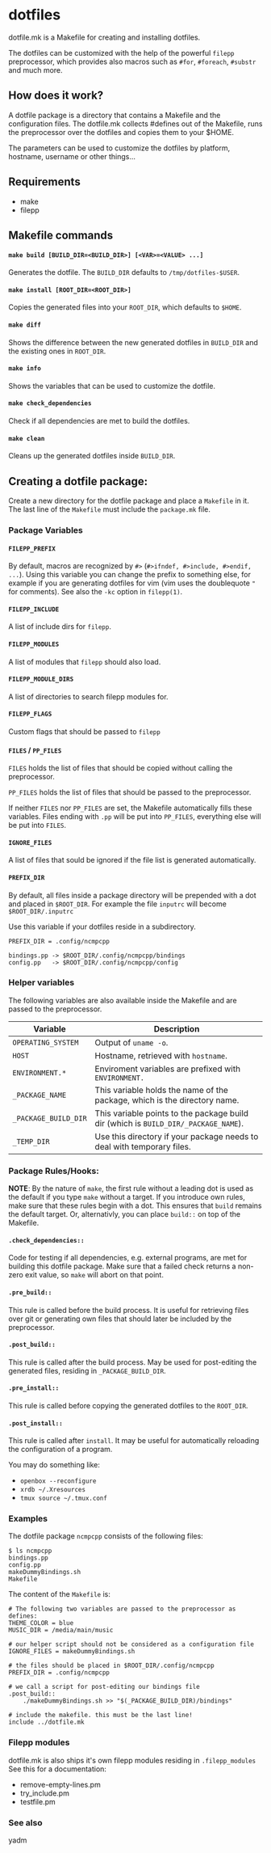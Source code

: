 # dotfiles

dotfile.mk is a Makefile for creating and installing dotfiles.

The dotfiles can be customized with the help of the powerful `filepp` preprocessor, which provides
also macros such as `#for`, `#foreach`, `#substr` and much more.

## How does it work?
A dotfile package is a directory that contains a Makefile and the configuration files.
The dotfile.mk collects #defines out of the Makefile, runs the preprocessor over the dotfiles and copies them to your $HOME.

The parameters can be used to customize the dotfiles by platform, hostname, username or other things...

## Requirements
- make
- filepp

## Makefile commands

#### `make build [BUILD_DIR=<BUILD_DIR>] [<VAR>=<VALUE> ...]`
Generates the dotfile. The `BUILD_DIR` defaults to `/tmp/dotfiles-$USER`.

#### `make install [ROOT_DIR=<ROOT_DIR>]`
Copies the generated files into your `ROOT_DIR`, which defaults to `$HOME`.

#### `make diff`
Shows the difference between the new generated dotfiles in `BUILD_DIR` and the existing ones in `ROOT_DIR`.

#### `make info`
Shows the variables that can be used to customize the dotfile.

#### `make check_dependencies`
Check if all dependencies are met to build the dotfiles.

#### `make clean`
Cleans up the generated dotfiles inside `BUILD_DIR`.

## Creating a dotfile package:

Create a new directory for the dotfile package and place a `Makefile` in it.
The last line of the `Makefile` must include the `package.mk` file.

### Package Variables

#### `FILEPP_PREFIX`
By default, macros are recognized by `#>` (`#>ifndef, #>include, #>endif, ...`).
Using this variable you can change the prefix to something else, for example
if you are generating dotfiles for vim (vim uses the doublequote `"` for comments).
See also the `-kc` option in `filepp(1)`.

#### `FILEPP_INCLUDE`
A list of include dirs for `filepp`.

#### `FILEPP_MODULES`
A list of modules that `filepp` should also load.

#### `FILEPP_MODULE_DIRS`
A list of directories to search filepp modules for.

#### `FILEPP_FLAGS`
Custom flags that should be passed to `filepp`

#### `FILES` / `PP_FILES`
`FILES` holds the list of files that should be copied without calling the preprocessor.

`PP_FILES` holds the list of files that should be passed to the preprocessor.

If neither `FILES` nor `PP_FILES` are set, the Makefile automatically fills these variables.
Files ending with `.pp` will be put into `PP_FILES`, everything else will be put into `FILES`.

#### `IGNORE_FILES`
A list of files that sould be ignored if the file list is generated automatically.

#### `PREFIX_DIR`
By default, all files inside a package directory will be prepended with a dot and placed in `$ROOT_DIR`.
For example the file `inputrc` will become `$ROOT_DIR/.inputrc`

Use this variable if your dotfiles reside in a subdirectory.

```
PREFIX_DIR = .config/ncmpcpp

bindings.pp -> $ROOT_DIR/.config/ncmpcpp/bindings
config.pp   -> $ROOT_DIR/.config/ncmpcpp/config
```

### Helper variables

The following variables are also available inside the Makefile and are passed to the preprocessor.

| Variable | Description |
| -------- | ----------- |
| `OPERATING_SYSTEM` | Output of `uname -o`. |
| `HOST` | Hostname, retrieved with `hostname`. |
| `ENVIRONMENT.*` | Enviroment variables are prefixed with `ENVIRONMENT.` |
| `_PACKAGE_NAME` | This variable holds the name of the package, which is the directory name. |
| `_PACKAGE_BUILD_DIR` | This variable points to the package build dir (which is `BUILD_DIR/_PACKAGE_NAME`). |
| `_TEMP_DIR` | Use this directory if your package needs to deal with temporary files. |

### Package Rules/Hooks:

**NOTE**: By the nature of `make`, the first rule without a leading dot is used as the default if you type `make` without a target.
If you introduce own rules, make sure that these rules begin with a dot. This ensures that `build` remains the default target.
Or, alternativly, you can place `build::` on top of the Makefile.

#### `.check_dependencies::`
Code for testing if all dependencies, e.g. external programs, are met
for building this dotfile package. Make sure that a failed check returns a non-zero exit value,
so `make` will abort on that point.

#### `.pre_build::`
This rule is called before the build process. It is useful for retrieving files over git
or generating own files that should later be included by the preprocessor.

#### `.post_build::`
This rule is called after the build process. 
May be used for post-editing the generated files, residing in `_PACKAGE_BUILD_DIR`.

#### `.pre_install::`
This rule is called before copying the generated dotfiles to the `ROOT_DIR`.

#### `.post_install::`
This rule is called after `install`. It may be useful for automatically reloading the configuration of a program.

You may do something like:
- `openbox --reconfigure`
- `xrdb ~/.Xresources`
- `tmux source ~/.tmux.conf`

### Examples

The dotfile package `ncmpcpp` consists of the following files:
```
$ ls ncmpcpp
bindings.pp
config.pp
makeDummyBindings.sh
Makefile
```

The content of the `Makefile` is:
```
# The following two variables are passed to the preprocessor as defines:
THEME_COLOR = blue
MUSIC_DIR = /media/main/music

# our helper script should not be considered as a configuration file
IGNORE_FILES = makeDummyBindings.sh

# the files should be placed in $ROOT_DIR/.config/ncmpcpp
PREFIX_DIR = .config/ncmpcpp

# we call a script for post-editing our bindings file
.post_build::
	./makeDummyBindings.sh >> "$(_PACKAGE_BUILD_DIR)/bindings"

# include the makefile. this must be the last line!
include ../dotfile.mk
```

### Filepp modules

dotfile.mk is also ships it's own filepp modules residing in `.filepp_modules`
See this for a documentation:
- remove-empty-lines.pm
- try\_include.pm
- testfile.pm

### See also
yadm
